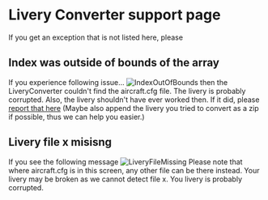 # Livery Converter support page
If you get an exception that is not listed here, please 

## Index was outside of bounds of the array
If you experience following issue...
![IndexOutOfBounds](/assets/IndexOutOfBounds.png)
then the LiveryConverter couldn't find the aircraft.cfg file. The livery is probably corrupted. Also, the livery shouldn't have ever worked then. If it did, please [report that here](https://github.com/Henriklmao/FBWLiveryConverter/issues "File your issue")
(Maybe also append the livery you tried to convert as a zip if possible, thus we can help you easier.)

## Livery file x misisng
If you see the following message
![LiveryFileMissing](/assets/LiveryFileMissing.png)
Please note that where aircraft.cfg is in this screen, any other file can be there instead.
Your livery may be broken as we cannot detect file x. You livery is probably corrupted.